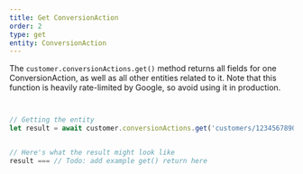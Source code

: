 ```yaml
---
title: Get ConversionAction
order: 2
type: get
entity: ConversionAction
---
```


The `customer.conversionActions.get()` method returns all fields for one ConversionAction, as well as all other entities related to it. Note that this function is heavily rate-limited by Google, so avoid using it in production.

```javascript


// Getting the entity
let result = await customer.conversionActions.get('customers/1234567890/conversionActions/123123123')


// Here's what the result might look like
result === // Todo: add example get() return here

```
